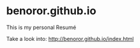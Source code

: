benoror.github.io
=================

This is my personal Resumé

Take a look into: http://benoror.github.io/index.html
